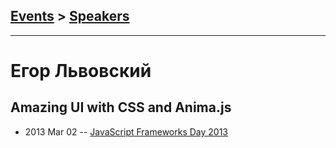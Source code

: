 ## [Events](../README.md) > [Speakers](../speakers.md)
---

# Егор Львовский

## Amazing UI with CSS and Anima.js
- 2013 Mar 02 -- [JavaScript Frameworks Day 2013](https://frameworksdays.com/event/js-frameworks-day-2013/review/Amazing-UI-with-CSS-and-Anima-js)    
